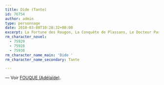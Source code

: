 ```yaml
---
title: Dide (Tante)
id: 76754
author: admin
type: personnage
date: 2010-03-08T10:28:32+00:00
excerpt: La Fortune des Rougon, La Conquête de Plassans, Le Docteur Pascal
rm_character_novel:
  - 75929
  - 75928
  - 75930
rm_character_name_main: 'Dide '
rm_character_name_secondary: Tante

---
```

— Voir <a href="#/personnage/fouque-adelaide-dite-tante-dide/" target="_self">FOUQUE (Adélaïde)</a>.